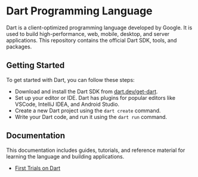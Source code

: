 # Dart Programming Language

Dart is a client-optimized programming language developed by Google. It is used to build high-performance, web, mobile, desktop, and server applications. This repository contains the official Dart SDK, tools, and packages.

## Getting Started

To get started with Dart, you can follow these steps:

- Download and install the Dart SDK from [dart.dev/get-dart](https://dart.dev/get-dart).
- Set up your editor or IDE. Dart has plugins for popular editors like VSCode, IntelliJ IDEA, and Android Studio.
- Create a new Dart project using the `dart create` command.
- Write your Dart code, and run it using the `dart run` command.

## Documentation

This documentation includes guides, tutorials, and reference material for learning the language and building applications.

- [First Trials on Dart](./2022.01.31_var.list.set.map.txt)
